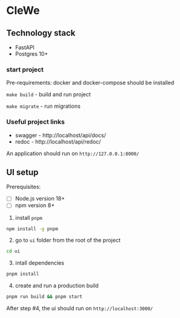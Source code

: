# CleWe

## Technology stack

* FastAPI
* Postgres 10+

### start project

Pre-requirements: docker and docker-compose should be installed

`make build` - build and run project

`make migrate` - run migrations


### Useful project links

* swagger - http://localhost/api/docs/
* redoc - http://localhost/api/redoc/


An application should run on `http://127.0.0.1:8000/`

## UI setup

Prerequisites:

- [ ] Node.js version 18+
- [ ] npm version 8+

1. install `pnpm`

```bash
npm install -g pnpm
```

2. go to `ui` folder from the root of the project

```bash
cd ui
```

3. intall dependencies

```bash
pnpm install
```

4. create and run a production build

```bash
pnpm run build && pnpm start
```

After step #4, the ui should run on `http://localhost:3000/`
